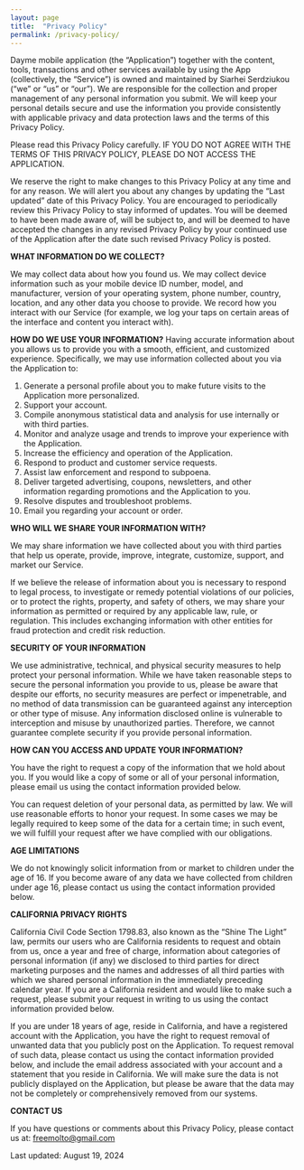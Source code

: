 ```yaml
---
layout: page
title:  "Privacy Policy"
permalink: /privacy-policy/
---
```

Dayme mobile application (the “Application”) together with the content, tools, transactions and other services available by using the App (collectively, the “Service”) is owned and maintained by Siarhei Serdziukou (“we” or “us” or “our”). We are responsible for the collection and proper management of any personal information you submit. We will keep your personal details secure and use the information you provide consistently with applicable privacy and data protection laws and the terms of this Privacy Policy.

Please read this Privacy Policy carefully. IF YOU DO NOT AGREE WITH THE TERMS OF THIS PRIVACY POLICY, PLEASE DO NOT ACCESS THE APPLICATION.

We reserve the right to make changes to this Privacy Policy at any time and for any reason. We will alert you about any changes by updating the “Last updated” date of this Privacy Policy. You are encouraged to periodically review this Privacy Policy to stay informed of updates. You will be deemed to have been made aware of, will be subject to, and will be deemed to have accepted the changes in any revised Privacy Policy by your continued use of the Application after the date such revised Privacy Policy is posted.

**WHAT INFORMATION DO WE COLLECT?**

We may collect data about how you found us. We may collect device information such as your mobile device ID number, model, and manufacturer, version of your operating system, phone number, country, location, and any other data you choose to provide. We record how you interact with our Service (for example, we log your taps on certain areas of the interface and content you interact with).

**HOW DO WE USE YOUR INFORMATION?**
Having accurate information about you allows us to provide you with a smooth, efficient, and customized experience. Specifically, we may use information collected about you via the Application to:

1. Generate a personal profile about you to make future visits to the Application more personalized.
2. Support your account.
3. Compile anonymous statistical data and analysis for use internally or with third parties.
4. Monitor and analyze usage and trends to improve your experience with the Application.
5. Increase the efficiency and operation of the Application.
6. Respond to product and customer service requests.
7. Assist law enforcement and respond to subpoena.
8. Deliver targeted advertising, coupons, newsletters, and other information regarding promotions and the Application to you.
9. Resolve disputes and troubleshoot problems.
10. Email you regarding your account or order.

**WHO WILL WE SHARE YOUR INFORMATION WITH?**

We may share information we have collected about you with third parties that help us operate, provide, improve, integrate, customize, support, and market our Service.

If we believe the release of information about you is necessary to respond to legal process, to investigate or remedy potential violations of our policies, or to protect the rights, property, and safety of others, we may share your information as permitted or required by any applicable law, rule, or regulation. This includes exchanging information with other entities for fraud protection and credit risk reduction.

**SECURITY OF YOUR INFORMATION**

We use administrative, technical, and physical security measures to help protect your personal information. While we have taken reasonable steps to secure the personal information you provide to us, please be aware that despite our efforts, no security measures are perfect or impenetrable, and no method of data transmission can be guaranteed against any interception or other type of misuse. Any information disclosed online is vulnerable to interception and misuse by unauthorized parties. Therefore, we cannot guarantee complete security if you provide personal information.

**HOW CAN YOU ACCESS AND UPDATE YOUR INFORMATION?**

You have the right to request a copy of the information that we hold about you. If you would like a copy of some or all of your personal information, please email us using the contact information provided below.

You can request deletion of your personal data, as permitted by law. We will use reasonable efforts to honor your request. In some cases we may be legally required to keep some of the data for a certain time; in such event, we will fulfill your request after we have complied with our obligations.

**AGE LIMITATIONS**

We do not knowingly solicit information from or market to children under the age of 16. If you become aware of any data we have collected from children under age 16, please contact us using the contact information provided below.

**CALIFORNIA PRIVACY RIGHTS**

California Civil Code Section 1798.83, also known as the “Shine The Light” law, permits our users who are California residents to request and obtain from us, once a year and free of charge, information about categories of personal information (if any) we disclosed to third parties for direct marketing purposes and the names and addresses of all third parties with which we shared personal information in the immediately preceding calendar year. If you are a California resident and would like to make such a request, please submit your request in writing to us using the contact information provided below.

If you are under 18 years of age, reside in California, and have a registered account with the Application, you have the right to request removal of unwanted data that you publicly post on the Application. To request removal of such data, please contact us using the contact information provided below, and include the email address associated with your account and a statement that you reside in California. We will make sure the data is not publicly displayed on the Application, but please be aware that the data may not be completely or comprehensively removed from our systems.

**CONTACT US**

If you have questions or comments about this Privacy Policy, please contact us at: freemolto@gmail.com

Last updated: August 19, 2024
